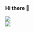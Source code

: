 ### Hi there 👋

![](https://github-readme-stats.vercel.app/api?username=adesilva1&theme=midnight-purple&hide_border=false&include_all_commits=false&count_private=true)<br/>
![](https://github-readme-stats.vercel.app/api/top-langs/?username=adesilva1&theme=midnight-purple&hide_border=false&include_all_commits=false&count_private=true&layout=compact)
